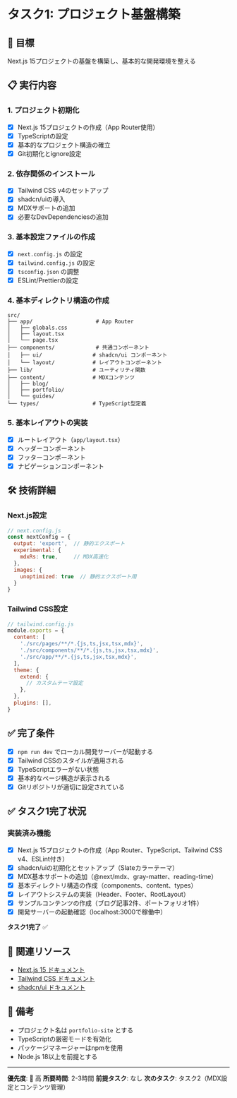 # タスク1: プロジェクト基盤構築

## 🎯 目標
Next.js 15プロジェクトの基盤を構築し、基本的な開発環境を整える

## 📋 実行内容

### 1. プロジェクト初期化
- [x] Next.js 15プロジェクトの作成（App Router使用）
- [x] TypeScriptの設定
- [x] 基本的なプロジェクト構造の確立
- [x] Git初期化とignore設定

### 2. 依存関係のインストール
- [x] Tailwind CSS v4のセットアップ
- [x] shadcn/uiの導入
- [x] MDXサポートの追加
- [x] 必要なDevDependenciesの追加

### 3. 基本設定ファイルの作成
- [x] `next.config.js` の設定
- [x] `tailwind.config.js` の設定
- [x] `tsconfig.json` の調整
- [x] ESLint/Prettierの設定

### 4. 基本ディレクトリ構造の作成
```
src/
├── app/                    # App Router
│   ├── globals.css
│   ├── layout.tsx
│   └── page.tsx
├── components/             # 共通コンポーネント
│   ├── ui/                # shadcn/ui コンポーネント
│   └── layout/            # レイアウトコンポーネント
├── lib/                   # ユーティリティ関数
├── content/               # MDXコンテンツ
│   ├── blog/
│   ├── portfolio/
│   └── guides/
└── types/                 # TypeScript型定義
```

### 5. 基本レイアウトの実装
- [x] ルートレイアウト（`app/layout.tsx`）
- [x] ヘッダーコンポーネント
- [x] フッターコンポーネント
- [x] ナビゲーションコンポーネント

## 🛠️ 技術詳細

### Next.js設定
```javascript
// next.config.js
const nextConfig = {
  output: 'export',  // 静的エクスポート
  experimental: {
    mdxRs: true,     // MDX高速化
  },
  images: {
    unoptimized: true  // 静的エクスポート用
  }
}
```

### Tailwind CSS設定
```javascript
// tailwind.config.js
module.exports = {
  content: [
    './src/pages/**/*.{js,ts,jsx,tsx,mdx}',
    './src/components/**/*.{js,ts,jsx,tsx,mdx}',
    './src/app/**/*.{js,ts,jsx,tsx,mdx}',
  ],
  theme: {
    extend: {
      // カスタムテーマ設定
    },
  },
  plugins: [],
}
```

## ✅ 完了条件
- [x] `npm run dev` でローカル開発サーバーが起動する
- [x] Tailwind CSSのスタイルが適用される
- [x] TypeScriptエラーがない状態
- [x] 基本的なページ構造が表示される
- [x] Gitリポジトリが適切に設定されている

## ✅ タスク1完了状況

### 実装済み機能
- [x] Next.js 15プロジェクトの作成（App Router、TypeScript、Tailwind CSS v4、ESLint付き）
- [x] shadcn/uiの初期化とセットアップ（Slateカラーテーマ）
- [x] MDX基本サポートの追加（@next/mdx、gray-matter、reading-time）
- [x] 基本ディレクトリ構造の作成（components、content、types）
- [x] レイアウトシステムの実装（Header、Footer、RootLayout）
- [x] サンプルコンテンツの作成（ブログ記事2件、ポートフォリオ1件）
- [x] 開発サーバーの起動確認（localhost:3000で稼働中）

**タスク1完了** ✅

## 🔗 関連リソース
- [Next.js 15 ドキュメント](https://nextjs.org/docs)
- [Tailwind CSS ドキュメント](https://tailwindcss.com/docs)
- [shadcn/ui ドキュメント](https://ui.shadcn.com/)

## 📝 備考
- プロジェクト名は `portfolio-site` とする
- TypeScriptの厳密モードを有効化
- パッケージマネージャーはnpmを使用
- Node.js 18以上を前提とする

---

**優先度**: 🔴 高
**所要時間**: 2-3時間
**前提タスク**: なし
**次のタスク**: タスク2（MDX設定とコンテンツ管理）
